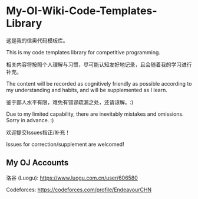 # My-OI-Wiki-Code-Templates-Library

这是我的信奥代码模板库。

This is my code templates library for competitive programming.

相关内容将按照个人理解与习惯，尽可能认知友好地记录，且会随着我的学习进行补充。

The content will be recorded as cognitively friendly as possible according to my understanding and habits, and will be supplemented as I learn.

鉴于鄙人水平有限，难免有错谬疏漏之处，还请谅解。:)

Due to my limited capability, there are inevitably mistakes and omissions. Sorry in advance. :)

欢迎提交Issues指正/补充！

Issues for correction/supplement are welcomed! 

## My OJ Accounts

洛谷 (Luogu): https://www.luogu.com.cn/user/606580

Codeforces: https://codeforces.com/profile/EndeavourCHN
